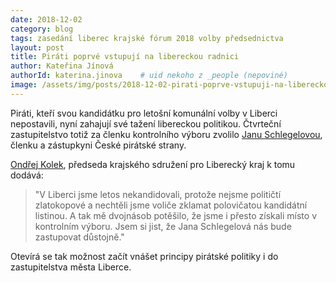 ```yaml
---
date: 2018-12-02
category: blog
tags: zasedání liberec krajské fórum 2018 volby předsednictva
layout: post
title: Piráti poprvé vstupují na libereckou radnici 
author: Kateřina Jínová
authorId: katerina.jinova    # uid nekoho z _people (nepoviné)
image: /assets/img/posts/2018-12-02-pirati-poprve-vstupuji-na-libereckou-radnici.jpg
---
```


Piráti, kteří svou kandidátku pro letošní komunální volby v Liberci nepostavili, nyní zahajují své tažení libereckou politikou. Čtvrteční zastupitelstvo totiž za členku kontrolního výboru zvolilo [Janu Schlegelovou](https://www.facebook.com/jana.schlegelova), členku a zástupkyni České pirátské strany.

[Ondřej Kolek](https://www.pirati.cz/lide/ondrej-kolek/), předseda krajského sdružení pro Liberecký kraj k tomu dodává: 
> "V Liberci jsme letos nekandidovali, protože nejsme političtí zlatokopové a nechtěli jsme voliče zklamat polovičatou kandidátní listinou. A tak mě dvojnásob potěšilo, že jsme i přesto získali místo v kontrolním výboru. Jsem si jist, že Jana Schlegelová nás bude zastupovat důstojně."

Otevírá se tak možnost začít vnášet principy pirátské politiky i do zastupitelstva města Liberce.

